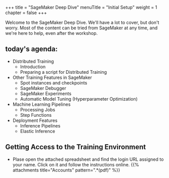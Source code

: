 +++
title = "SageMaker Deep Dive"
menuTitle = "Initial Setup"
weight = 1
chapter = false
+++

Welcome to the SageMaker Deep Dive. We'll have a lot to cover, but don't worry. Most of the content can be tried from SageMaker at any time, and we're here to help, even after the workshop.

## today's agenda:

- Distributed Training
  - Introduction
  - Preparing a script for Distributed Training
- Other Training Features in SageMaker
  - Spot instances and checkpoints
  - SageMaker Debugger
  - SageMaker Experiments
  - Automatic Model Tuning (Hyperparameter Optimization)
- Machine Learning Pipelines
  - Processing Jobs
  - Step Functions
- Deployment Features
  - Inference Pipelines
  - Elastic Inference

## Getting Access to the Training Environment

- Plase open the attached spreadsheet and find the login URL assigned to your name. Click on it and follow the instructions online.
{{% attachments title="Accounts" pattern=".*(pdf)" %}}
